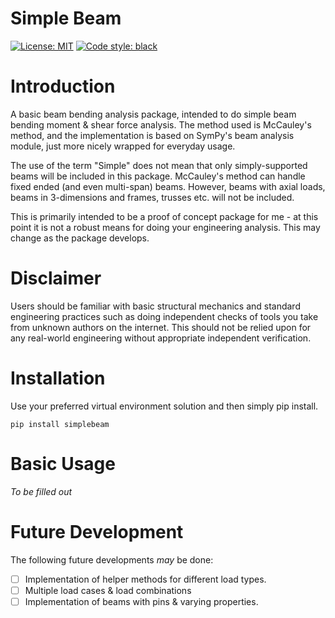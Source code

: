 # Simple Beam

[![License: MIT](https://img.shields.io/badge/License-MIT-blue.svg)](https://opensource.org/licenses/MIT)
[![Code style: black](https://img.shields.io/badge/code%20style-black-000000.svg)](https://github.com/psf/black)

# Introduction
A basic beam bending analysis package, intended to do simple beam bending moment & shear force analysis. The method used is McCauley's method, and the implementation is based on SymPy's beam analysis module, just more nicely wrapped for everyday usage.

The use of the term "Simple" does not mean that only simply-supported beams will be included in this package. McCauley's method can handle fixed ended (and even multi-span)
 beams. However, beams with axial loads, beams in 3-dimensions and frames, trusses etc. will not be included.

This is primarily intended to be a proof of concept package for me - at this point it is not a robust means for doing your engineering analysis. This may change as the package develops.

# Disclaimer
Users should be familiar with basic structural mechanics and standard engineering practices such as doing independent checks of tools you take from unknown authors on the internet. This should not be relied upon for any real-world engineering without appropriate independent verification.

# Installation

Use your preferred virtual environment solution and then simply pip install.

```pip install simplebeam```

# Basic Usage
*To be filled out*

# Future Development
The following future developments *may* be done:

- [ ] Implementation of helper methods for different load types.
- [ ] Multiple load cases & load combinations
- [ ] Implementation of beams with pins & varying properties.
